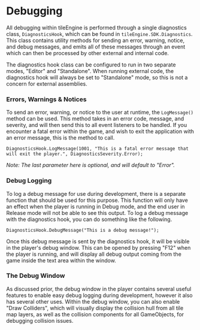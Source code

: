 # Debugging
All debugging within tileEngine is performed through a single diagnostics class, `DiagnosticsHook`, which can be found in `tileEngine.SDK.Diagnostics`.
This class contains utility methods for sending an error, warning, notice, and debug messages, and emits all of these messages through an event
which can then be processed by other external and internal code.

The diagnostics hook class can be configured to run in two separate modes, "Editor" and "Standalone". When running external code, the diagnostics
hook will always be set to "Standalone" mode, so this is not a concern for external assemblies.

### Errors, Warnings & Notices
To send an error, warning, or notice to the user at runtime, the `LogMessage()` method can be used. This method takes in an error code, message,
and severity, and will then send this to all event listeners to be handled. If you encounter a fatal error within the game, and wish to exit the
application with an error message, this is the method to call.
```
DiagnosticsHook.LogMessage(1001, "This is a fatal error message that will exit the player.", DiagnosticsSeverity.Error);
```
*Note: The last parameter here is optional, and will default to "Error".*

### Debug Logging
To log a debug message for use during development, there is a separate function that should be used for this purpose. This function will only
have an effect when the player is running in Debug mode, and the end user in Release mode will not be able to see this output. To log a debug
message with the diagnostics hook, you can do something like the following.
```
DiagnosticsHook.DebugMessage("This is a debug message!");
```

Once this debug message is sent by the diagnostics hook, it will be visible in the player's debug window. This can be opened by pressing "F12"
when the player is running, and will display all debug output coming from the game inside the text area within the window.

### The Debug Window
As discussed prior, the debug window in the player contains several useful features to enable easy debug logging during development, however it also
has several other uses. Within the debug window, you can also enable "Draw Colliders", which will visually display the collision hull from all
tile map layers, as well as the collision components for all GameObjects, for debugging collision issues.